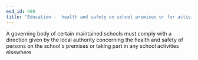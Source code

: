 ```yaml
---
esd_id: 489
title: "Education -  health and safety on school premises or for activities elsewhere "
---
```


A governing body of certain maintained schools must comply with a direction given by the local authority concerning the health and safety of persons on the school's premises or taking part in any school activities elsewhere.

